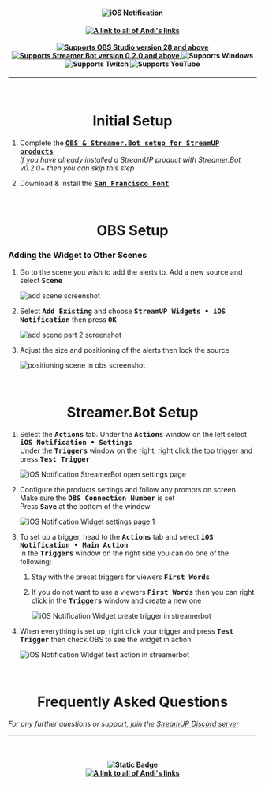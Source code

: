 <h4 align="center">
  <img src="../Assets/iOS Notification Widget - Banner.png" alt="iOS Notification">
</h4>

<h4 align="center">
  <a href="https://andistonemedia.mystl.ink">
    <img alt="A link to all of Andi's links" src="https://img.shields.io/badge/Created%20by%20Andi%20Stone%20(Andilippi)-white?style=for-the-badge">
  </a>
  <br><br>
    <a href="https://obsproject.com">
        <img alt="Supports OBS Studio version 28 and above" src="https://img.shields.io/badge/OBS Studio-28%2B-FFFFFF?style=for-the-badge&labelColor=1e1a1d">
    </a>
    <a href="https://streamer.bot">
        <img alt="Supports Streamer.Bot version 0.2.0 and above" src="https://img.shields.io/badge/Streamer.Bot-v0.2.0+-%23FFFFFF?style=for-the-badge&labelColor=9038e8">
    </a>
    <img alt="Supports Windows" src="https://img.shields.io/badge/Windows-%23FFFFFF?style=for-the-badge&logo=windows&labelColor=00a2ed">
  <br>
  <img alt="Supports Twitch" src="https://img.shields.io/badge/Supports Twitch-6441a5?style=for-the-badge&logo=twitch&logoColor=white">
  <img alt="Supports YouTube" src="https://img.shields.io/badge/Supports YouTube-red?style=for-the-badge&logo=youtube&logoColor=white"> 
</h4>

---

<br>

<h1 align="center">Initial Setup
</h1>

1. Complete the <kbd><b><a href="https://github.com/StreamUPTips/ReadMe-Files/blob/main/StreamUP-Product-Install-Guide.md">OBS & Streamer.Bot setup for StreamUP products</b></kbd><br></a>
*If you have already installed a StreamUP product with Streamer.Bot v0.2.0+ then you can skip this step*

2. Download & install the <kbd><b><a href="https://www.downloadfonts.io/san-francisco-font-free/">San Francisco Font</b></kbd></a><br>

<br>

<h1 align="center">OBS Setup
</h1>
<h3>Adding the Widget to Other Scenes</h3>

1. Go to the scene you wish to add the alerts to. Add a new source and select <kbd><b>Scene</b></kbd><br>

    <img src="../Assets/iOS Notification Widget - OBS Add Scene 1.png" alt="add scene screenshot"><br>

1. Select <kbd><b>Add Existing</b></kbd> and choose <kbd><b>StreamUP Widgets • iOS Notification</b></kbd> then press <kbd><b>OK</b></kbd><br>

    <img src="../Assets/iOS Notification Widget - OBS Add Scene 2.png" alt="add scene part 2 screenshot"><br>

1. Adjust the size and positioning of the alerts then lock the source<br>

    <img src="../Assets/iOS Notification Widget - Position In OBS.png" alt="positioning scene in obs screenshot">

<br>

<h1 align="center">
        Streamer.Bot Setup
</h1>

1. Select the <kbd><b>Actions</b></kbd> tab. Under the <kbd><b>Actions</b></kbd> window on the left select <kbd><b>iOS Notification • Settings</b></kbd><br>
Under the <kbd><b>Triggers</b></kbd> window on the right, right click the top trigger and press <kbd><b>Test Trigger</b></kbd><br>

   <img src="../Assets/iOS Notification Widget - Open Settings.png" alt="iOS Notification StreamerBot open settings page"><br>

2. Configure the products settings and follow any prompts on screen. Make sure the <kbd><b>OBS Connection Number</b></kbd> is set<br>
Press <kbd><b>Save</b></kbd> at the bottom of the window<br>

    <img src="../Assets/iOS Notification Widget - Settings 1.png" alt="iOS Notification Widget settings page 1">

3. To set up a trigger, head to the <kbd><b>Actions</b></kbd> tab and select <kbd><b>iOS Notification • Main Action</b></kbd><br>
In the <kbd><b>Triggers</b></kbd> window on the right side you can do one of the following:
    1. Stay with the preset triggers for viewers <kbd><b>First Words</b></kbd>

    2. If you do not want to use a viewers <kbd><b>First Words</b></kbd> then you can right click in the <kbd><b>Triggers</b></kbd> window and create a new one

        <img src="../Assets/iOS Notification Widget - Create Trigger.png" alt="iOS Notification Widget create trigger in streamerbot"><br>

4.  When everything is set up, right click your trigger and press <kbd><b>Test Trigger</b></kbd> then check OBS to see the widget in action<br>

    <img src="../Assets/iOS Notification Widget - Test Main Action.png" alt="iOS Notification Widget test action in streamerbot"><br>

<br>

<h1 align="center">
        Frequently Asked Questions
</h1>

*For any further questions or support, join the [StreamUP Discord server](https://discord.com/invite/RnDKRaVCEu?)*

---

<br>

<h4 align="center">
  <img alt="Static Badge" src="https://img.shields.io/badge/A%20StreamUP%20Product-%23fc6caf?style=for-the-badge"><br>
  <a href="https://andistonemedia.mystl.ink">
    <img alt="A link to all of Andi's links" src="https://img.shields.io/badge/Created%20by%20Andi%20Stone%20(Andilippi)-white?style=for-the-badge">
  </a>  
</h4>
